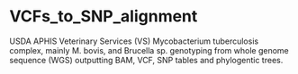 # VCFs_to_SNP_alignment
USDA APHIS Veterinary Services (VS) Mycobacterium tuberculosis complex, mainly M. bovis, and Brucella sp. genotyping from whole genome sequence (WGS) outputting BAM, VCF, SNP tables and phylogentic trees. 
